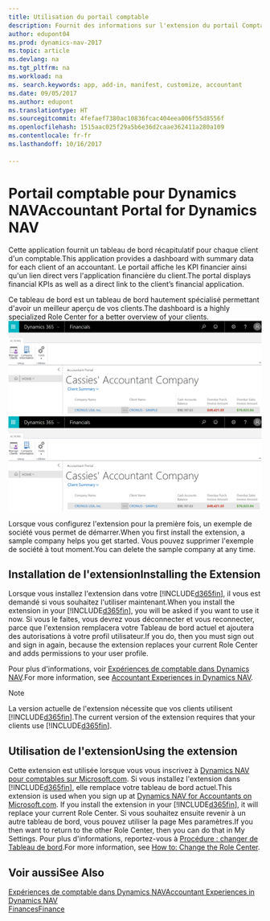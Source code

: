 ```yaml
---
title: Utilisation du portail comptable
description: Fournit des informations sur l'extension du portail Comptable.
author: edupont04
ms.prod: dynamics-nav-2017
ms.topic: article
ms.devlang: na
ms.tgt_pltfrm: na
ms.workload: na
ms. search.keywords: app, add-in, manifest, customize, accountant
ms.date: 09/05/2017
ms.author: edupont
ms.translationtype: HT
ms.sourcegitcommit: 4fefaef7380ac10836fcac404eea006f55d8556f
ms.openlocfilehash: 1515aac025f29a5b6e36d2caae362411a280a109
ms.contentlocale: fr-fr
ms.lasthandoff: 10/16/2017

---
```

# <a name="accountant-portal-for-dynamics-nav"></a><span data-ttu-id="84d6e-103">Portail comptable pour Dynamics NAV</span><span class="sxs-lookup"><span data-stu-id="84d6e-103">Accountant Portal for Dynamics NAV</span></span>
<span data-ttu-id="84d6e-104">Cette application fournit un tableau de bord récapitulatif pour chaque client d'un comptable.</span><span class="sxs-lookup"><span data-stu-id="84d6e-104">This application provides a dashboard with summary data for each client of an accountant.</span></span> <span data-ttu-id="84d6e-105">Le portail affiche les KPI financier ainsi qu'un lien direct vers l'application financière du client.</span><span class="sxs-lookup"><span data-stu-id="84d6e-105">The portal displays financial KPIs as well as a direct link to the client’s financial application.</span></span>  

<span data-ttu-id="84d6e-106">Ce tableau de bord est un tableau de bord hautement spécialisé permettant d'avoir un meilleur aperçu de vos clients.</span><span class="sxs-lookup"><span data-stu-id="84d6e-106">The dashboard is a highly specialized Role Center for a better overview of your clients.</span></span>  
<span data-ttu-id="84d6e-107">[![Portail Comptable](./media/ui-extensions-accportal/accountant-portal.png)](https://go.microsoft.com/fwlink/?linkid=851257)</span><span class="sxs-lookup"><span data-stu-id="84d6e-107">[![Accountant Portal](./media/ui-extensions-accportal/accountant-portal.png)](https://go.microsoft.com/fwlink/?linkid=851257)</span></span>

<span data-ttu-id="84d6e-108">Lorsque vous configurez l'extension pour la première fois, un exemple de société vous permet de démarrer.</span><span class="sxs-lookup"><span data-stu-id="84d6e-108">When you first install the extension, a sample company helps you get started.</span></span> <span data-ttu-id="84d6e-109">Vous pouvez supprimer l'exemple de société à tout moment.</span><span class="sxs-lookup"><span data-stu-id="84d6e-109">You can delete the sample company at any time.</span></span>  

## <a name="installing-the-extension"></a><span data-ttu-id="84d6e-110">Installation de l'extension</span><span class="sxs-lookup"><span data-stu-id="84d6e-110">Installing the Extension</span></span>
<span data-ttu-id="84d6e-111">Lorsque vous installez l'extension dans votre [!INCLUDE[d365fin](includes/d365fin_md.md)], il vous est demandé si vous souhaitez l'utiliser maintenant.</span><span class="sxs-lookup"><span data-stu-id="84d6e-111">When you install the extension in your [!INCLUDE[d365fin](includes/d365fin_md.md)], you will be asked if you want to use it now.</span></span> <span data-ttu-id="84d6e-112">Si vous le faites, vous devrez vous déconnecter et vous reconnecter, parce que l'extension remplacera votre Tableau de bord actuel et ajoutera des autorisations à votre profil utilisateur.</span><span class="sxs-lookup"><span data-stu-id="84d6e-112">If you do, then you must sign out and sign in again, because the extension replaces your current Role Center and adds permissions to your user profile.</span></span>  

<span data-ttu-id="84d6e-113">Pour plus d'informations, voir [Expériences de comptable dans Dynamics NAV](finance-accounting.md).</span><span class="sxs-lookup"><span data-stu-id="84d6e-113">For more information, see [Accountant Experiences in Dynamics NAV](finance-accounting.md).</span></span>  

> [!NOTE]  
>  <span data-ttu-id="84d6e-114">La version actuelle de l'extension nécessite que vos clients utilisent [!INCLUDE[d365fin](includes/d365fin_md.md)].</span><span class="sxs-lookup"><span data-stu-id="84d6e-114">The current version of the extension requires that your clients use [!INCLUDE[d365fin](includes/d365fin_md.md)].</span></span>  

## <a name="using-the-extension"></a><span data-ttu-id="84d6e-115">Utilisation de l'extension</span><span class="sxs-lookup"><span data-stu-id="84d6e-115">Using the extension</span></span>
<span data-ttu-id="84d6e-116">Cette extension est utilisée lorsque vous vous inscrivez à [Dynamics NAV pour comptables sur Microsoft.com](https://www.microsoft.com/en-us/dynamics365/financial-insights-for-accountants). Si vous installez l'extension dans [!INCLUDE[d365fin](includes/d365fin_md.md)], elle remplace votre tableau de bord actuel.</span><span class="sxs-lookup"><span data-stu-id="84d6e-116">This extension is used when you sign up at [Dynamics NAV for Accountants on Microsoft.com](https://www.microsoft.com/en-us/dynamics365/financial-insights-for-accountants). If you install the extension in your [!INCLUDE[d365fin](includes/d365fin_md.md)], it will replace your current Role Center.</span></span> <span data-ttu-id="84d6e-117">Si vous souhaitez ensuite revenir à un autre tableau de bord, vous pouvez utiliser la page Mes paramètres.</span><span class="sxs-lookup"><span data-stu-id="84d6e-117">If you then want to return to the other Role Center, then you can do that in My Settings.</span></span> <span data-ttu-id="84d6e-118">Pour plus d'informations, reportez-vous à [Procédure : changer de Tableau de bord](change-role.md).</span><span class="sxs-lookup"><span data-stu-id="84d6e-118">For more information, see [How to: Change the Role Center](change-role.md).</span></span>  

## <a name="see-also"></a><span data-ttu-id="84d6e-119">Voir aussi</span><span class="sxs-lookup"><span data-stu-id="84d6e-119">See Also</span></span>
[<span data-ttu-id="84d6e-120">Expériences de comptable dans Dynamics NAV</span><span class="sxs-lookup"><span data-stu-id="84d6e-120">Accountant Experiences in Dynamics NAV</span></span>](finance-accounting.md)  
[<span data-ttu-id="84d6e-121">Finances</span><span class="sxs-lookup"><span data-stu-id="84d6e-121">Finance</span></span>](finance.md)  

